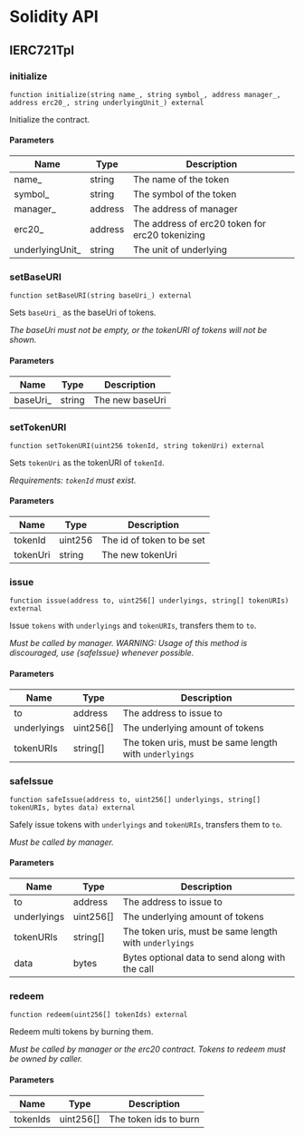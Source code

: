 # Solidity API

## IERC721Tpl

### initialize

```solidity
function initialize(string name_, string symbol_, address manager_, address erc20_, string underlyingUnit_) external
```

Initialize the contract.

#### Parameters

| Name | Type | Description |
| ---- | ---- | ----------- |
| name_ | string | The name of the token |
| symbol_ | string | The symbol of the token |
| manager_ | address | The address of manager |
| erc20_ | address | The address of erc20 token for erc20 tokenizing |
| underlyingUnit_ | string | The unit of underlying |

### setBaseURI

```solidity
function setBaseURI(string baseUri_) external
```

Sets `baseUri_` as the baseUri of tokens.

_The baseUri must not be empty, or the tokenURI of tokens will not be shown._

#### Parameters

| Name | Type | Description |
| ---- | ---- | ----------- |
| baseUri_ | string | The new baseUri |

### setTokenURI

```solidity
function setTokenURI(uint256 tokenId, string tokenUri) external
```

Sets `tokenUri` as the tokenURI of `tokenId`.

_Requirements: `tokenId` must exist._

#### Parameters

| Name | Type | Description |
| ---- | ---- | ----------- |
| tokenId | uint256 | The id of token to be set |
| tokenUri | string | The new tokenUri |

### issue

```solidity
function issue(address to, uint256[] underlyings, string[] tokenURIs) external
```

Issue `tokens` with `underlyings` and `tokenURIs`, transfers them to `to`.

_Must be called by manager.
WARNING: Usage of this method is discouraged, use {safeIssue} whenever possible._

#### Parameters

| Name | Type | Description |
| ---- | ---- | ----------- |
| to | address | The address to issue to |
| underlyings | uint256[] | The underlying amount of tokens |
| tokenURIs | string[] | The token uris, must be same length with `underlyings` |

### safeIssue

```solidity
function safeIssue(address to, uint256[] underlyings, string[] tokenURIs, bytes data) external
```

Safely issue tokens with `underlyings` and `tokenURIs`, transfers them to `to`.

_Must be called by manager._

#### Parameters

| Name | Type | Description |
| ---- | ---- | ----------- |
| to | address | The address to issue to |
| underlyings | uint256[] | The underlying amount of tokens |
| tokenURIs | string[] | The token uris, must be same length with `underlyings` |
| data | bytes | Bytes optional data to send along with the call |

### redeem

```solidity
function redeem(uint256[] tokenIds) external
```

Redeem multi tokens by burning them.

_Must be called by manager or the erc20 contract.
Tokens to redeem must be owned by caller._

#### Parameters

| Name | Type | Description |
| ---- | ---- | ----------- |
| tokenIds | uint256[] | The token ids to burn |

